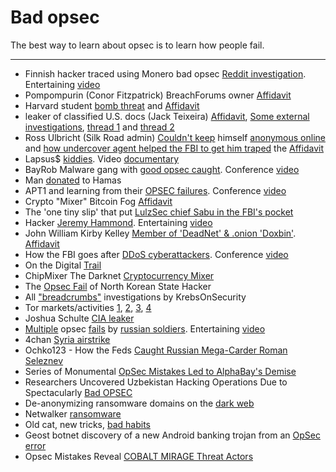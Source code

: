 # Bad opsec

The best way to learn about opsec is to learn how people fail.

---
- Finnish hacker traced using Monero bad opsec [Reddit investigation](https://libreddit.bus-hit.me/r/Monero/comments/19emsfe/finlands_national_bureau_of_investigation_claims). Entertaining [video](https://www.youtube.com/watch?v=7CD_Nl3iwhE)
- Pompompurin (Conor Fitzpatrick) BreachForums owner [Affidavit](https://s3.documentcloud.org/documents/23723268/pompourin-affidavit-govuscourtsvaed53554220.pdf)
- Harvard student [bomb threat](https://slate.com/technology/2013/12/harvard-exam-bomb-threats-how-the-alleged-hoaxer-failed-to-cover-his-online-tracks.html) and [Affidavit](https://www.washingtonpost.com/blogs/the-switch/files/2013/12/kimeldoharvard.pdf)
- leaker of classified U.S. docs (Jack Teixeira) [Affidavit](https://www.documentcloud.org/documents/23777131-jack-teixeira-affidavit), [Some external investigations](https://archive.is/dI9wU), [thread 1](https://nitter.net/AricToler/status/1646888783609049088#m) and [thread 2](https://nitter.net/trbrtc/status/1646544312170053633#m)
- Ross Ulbricht (Silk Road admin) [Couldn't keep](https://krebsonsecurity.com/2013/11/no-bail-for-alleged-silk-road-mastermind/) himself [anonymous online](https://arstechnica.com/information-technology/2013/10/silk-road-mastermind-unmasked-by-rookie-goofs-complaint-alleges/) and [how undercover agent helped the FBI to get him traped](https://archive.is/BDsLI) the [Affidavit](https://www.documentcloud.org/documents/801070-silk-road-files)
- Lapsus$ [kiddies](https://blog.sekoia.io/lapsus-when-kiddies-play-in-the-big-league/). Video [documentary](https://youtu.be/v_z2HkVfcEA)
- BayRob Malware gang with [good opsec caught](https://www.zdnet.com/article/the-bayrob-malware-gangs-rise-and-fall/).  Conference [video](https://youtube.com/watch?v=zXmZnU2GdVk&t=0)
- Man [donated](https://www.justice.gov/usao-nj/press-release/file/1164941/download) to Hamas
- APT1 and learning from their [OPSEC failures](https://www.osintme.com/index.php/2020/01/15/apt1-and-learning-from-their-opsec-failures/). Conference [video](https://youtu.be/StSLxFbVz0M)
- Crypto "Mixer" Bitcoin Fog [Affidavit](https://storage.courtlistener.com/recap/gov.uscourts.dcd.230456/gov.uscourts.dcd.230456.1.1_1.pdf)
- The 'one tiny slip' that put [LulzSec chief Sabu in the FBI's pocket](https://www.theregister.com/2012/03/07/lulzsec_takedown_analysis/)
- Hacker [Jeremy Hammond](https://www.justice.gov/archive/usao/nys/pressreleases/March12/hackers/hammondjeremycomplaint.pdf). Entertaining [video](https://www.youtube.com/watch?v=qLgCzFN_LDo&t=722)
- John William Kirby Kelley [Member of 'DeadNet' & .onion 'Doxbin'](https://krebsonsecurity.com/2020/01/alleged-member-of-neo-nazi-swatting-group-charged/). [Affidavit](https://www.courtlistener.com/recap/gov.uscourts.vaed.464952/gov.uscourts.vaed.464952.2.0.pdf)
- How the FBI goes after [DDoS cyberattackers](https://techcrunch.com/2023/08/12/fbi-ddos-for-hire-cyberattackers). Conference [video](https://youtu.be/9YK7Ugx1MOs?t=1857)
- On the Digital [Trail](https://dl.acm.org/doi/pdf/10.1145/2366316.2366323) 
- ChipMixer The Darknet [Cryptocurrency Mixer](https://www.justice.gov/opa/press-release/file/1574581/download)
- The [Opsec Fail](https://www.justice.gov/opa/press-release/file/1092091/download) of North Korean State Hacker
- All ["breadcrumbs"](https://krebsonsecurity.com/category/breadcrumbs/) investigations by KrebsOnSecurity
- Tor markets/activities [1](https://archive.is/SRMUU), [2](https://libreddit.kavin.rocks/r/privacy/comments/113f6wf/in_2019_the_uk_and_brazilian_governments_unmasked/), [3](https://libreddit.kavin.rocks/r/technology/comments/10egl5x/the_fbi_identified_a_tor_user/j4rwyvo/), [4](https://scribe.rip/is-kax17-performing-de-anonymization-attacks-against-tor-users-42e566defce8)
- Joshua Schulte [CIA leaker](https://archive.is/3THy7)
- [Multiple](https://info.enea.com/tracking_on_the_battlefield_report) opsec [fails](https://taskandpurpose.com/news/russian-military-opsec-failure-ukraine/) by [russian soldiers](https://www.rferl.org/a/trench-selfies-tracking-russia-military-frontline-social-media-/32462632.html). Entertaining [video](https://youtu.be/iH4_8WBPIrg)
- 4chan [Syria airstrike](https://dumayu.com/4chan-calls-airstrike-syria/)
- Ochko123 - How the Feds [Caught Russian Mega-Carder Roman Seleznev](https://youtu.be/6Chp12sEnWk)
- Series of Monumental [OpSec Mistakes Led to AlphaBay's Demise](https://www.bleepingcomputer.com/news/security/series-of-monumental-opsec-mistakes-led-to-alphabays-demise/)
- Researchers Uncovered Uzbekistan Hacking Operations Due to Spectacularly [Bad OPSEC](https://www.vice.com/en_us/article/3kx5y3/uzbekistan-hacking-operations-uncovered-due-to-spectacularly-bad-opsec)
- De-anonymizing ransomware domains on the [dark web](https://blog.talosintelligence.com/de-anonymizing-ransomware-domains-on/)
- Netwalker [ransomware](https://www.documentcloud.org/documents/21199896-vachon-desjardins-court-docs)
- Old cat, new tricks, [bad habits](https://www.pwc.com/gx/en/issues/cybersecurity/cyber-threat-intelligence/old-cat-new-tricks.html)
- Geost botnet discovery of a new Android banking trojan from an [OpSec error](https://www.virusbulletin.com/virusbulletin/2019/10/vb2019-paper-geost-botnet-story-discovery-new-android-banking-trojan-opsec-error/)
- Opsec Mistakes Reveal [COBALT MIRAGE Threat Actors](https://www.secureworks.com/blog/opsec-mistakes-reveal-cobalt-mirage-threat-actors)
